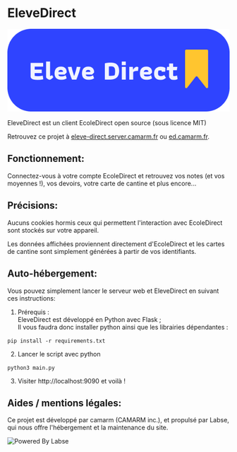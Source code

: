 # EleveDirect

<img src="https://raw.githubusercontent.com/elevedirect/app/master/static/legal/logo.png">

EleveDirect est un client EcoleDirect open source (sous licence MIT)

Retrouvez ce projet à [eleve-direct.server.camarm.fr](http://eleve-direct.server.camarm.fr) ou [ed.camarm.fr](http://ed.camarm.fr).

## Fonctionnement:

Connectez-vous à votre compte EcoleDirect et retrouvez vos notes (et vos moyennes !), vos devoirs, votre carte de cantine et plus encore...

## Précisions:

Aucuns cookies hormis ceux qui permettent l'interaction avec EcoleDirect sont stockés sur votre appareil.

Les données affichées proviennent directement d'EcoleDirect et les cartes de cantine sont simplement générées à partir de vos identifiants.

## Auto-hébergement:

Vous pouvez simplement lancer le serveur web et EleveDirect en suivant ces instructions:

1. Prérequis :<br>
EleveDirect est développé en Python avec Flask ;<br>
Il vous faudra donc installer python ainsi que les librairies dépendantes :
```shell
pip install -r requirements.txt
```
2. Lancer le script avec python
```shell
python3 main.py
```
3. Visiter http://localhost:9090 et voilà !

## Aides / mentions légales:

Ce projet est développé par camarm (CAMARM inc.), et propulsé par Labse, qui nous offre l'hébergement et la maintenance du site.

<img alt="Powered By Labse" src="https://www.camarm.dev/powered-by-labse" title="Labse" width="250"/>